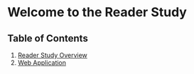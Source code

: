 # Welcome to the Reader Study

## Table of Contents
1. [Reader Study Overview](./docs/overview.md)
2. [Web Application](./docs/webapp.md)
    <!-- - [Web Development Frameworks]()
    - [Hosting the application]() -->
<!-- 3. [Learning Management System]()
    - [Learning Tools Interoperability (LTI)]()
        - [Node.js LTI Library]()
    - [Canvas Instructure]() -->


<!-- <table>
<tr><th>Table 1 Heading 1 </th><th>Table 1 Heading 2</th></tr>
<tr><td>

|Table 1| Middle | Table 2|
|--|--|--|
|a| not b|and c |

</td><td>

|b|1|2|3| 
|--|--|--|--|
|a|s|d|f|

</td></tr> </table> -->